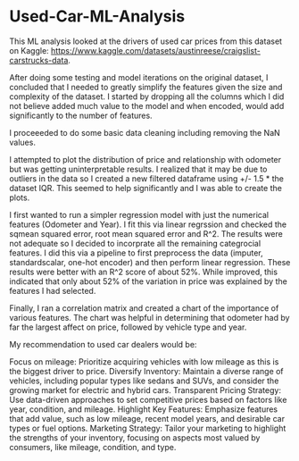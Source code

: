 # Used-Car-ML-Analysis
This ML analysis looked at the drivers of used car prices from this dataset on Kaggle: https://www.kaggle.com/datasets/austinreese/craigslist-carstrucks-data.

After doing some testing and model iterations on the original dataset, I concluded that I needed to greatly simplify the features given the size and complexity of the dataset. I started by dropping all the columns which I did not believe added much value to the model and when encoded, would add significantly to the number of features.

I proceeeded to do some basic data cleaning including removing the NaN values.

I attempted to plot the distribution of price and relationship with odometer but was getting uninterpretable results. I realized that it may be due to outliers in the data so I created a new filtered dataframe using +/- 1.5 * the dataset IQR. This seemed to help significantly and I was able to create the plots.

I first wanted to run a simpler regression model with just the numerical features (Odometer and Year). I fit this via linear regrssion and checked the sqmean squared error, root mean squared error and R^2. The results were not adequate so I decided to incorprate all the remaining categrocial features. I did this via a pipeline to first preprocess the data (imputer, standardscalar, one-hot encoder) and then perform linear regression. These results were better with an R^2 score of about 52%. While improved, this indicated that only about 52% of the variation in price was explained by the features I had selected.

Finally, I ran a correlation matrix and created a chart of the importance of various features. The chart was helpful in determining that odometer had by far the largest affect on price, followed by vehicle type and year.

My recommendation to used car dealers would be:

Focus on mileage: Prioritize acquiring vehicles with low mileage as this is the biggest driver to price.
Diversify Inventory: Maintain a diverse range of vehicles, including popular types like sedans and SUVs, and consider the growing market for electric and hybrid cars.
Transparent Pricing Strategy: Use data-driven approaches to set competitive prices based on factors like year, condition, and mileage.
Highlight Key Features: Emphasize features that add value, such as low mileage, recent model years, and desirable car types or fuel options.
Marketing Strategy: Tailor your marketing to highlight the strengths of your inventory, focusing on aspects most valued by consumers, like mileage, condition, and type.
